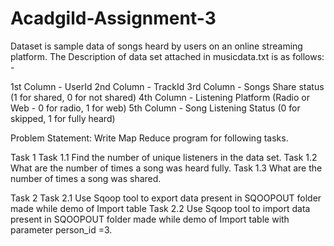 # Acadgild-Assignment-3
Dataset is sample data of songs heard by users on an online streaming platform. 
The Description of data set attached in musicdata.txt is as follows: - 

1st Column - UserId 
2nd Column - TrackId 
3rd Column - Songs Share status (1 for shared, 0 for not shared) 
4th Column - Listening Platform (Radio or Web - 0 for radio, 1 for web) 
5th Column - Song Listening Status (0 for skipped, 1 for fully heard)

Problem Statement:
Write Map Reduce program for following tasks. 

Task 1
Task 1.1 Find the number of unique listeners in the data set. 
Task 1.2 What are the number of times a song was heard fully.
Task 1.3 What are the number of times a song was shared.

Task 2
Task 2.1 Use Sqoop tool to export data present in SQOOPOUT folder made while demo of Import table
Task 2.2 Use Sqoop tool to import data present in SQOOPOUT folder made while demo of Import table with parameter person_id =3.
